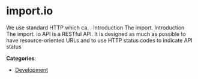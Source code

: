 # import.io


We use standard HTTP which ca. .  Introduction The import. Introduction The import. io API is a RESTful API. It is designed as much as possible to have resource-oriented URLs and to use HTTP status codes to indicate API status



**Categories**:

- [Development](https://github.com/apis-list/apis-list#development)



